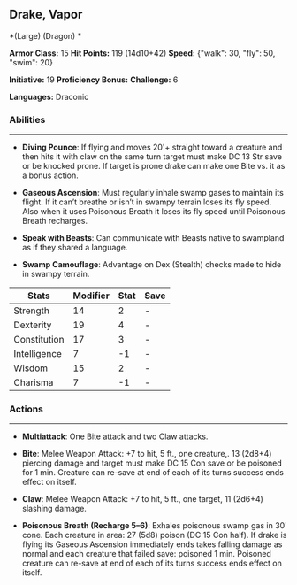 ## Drake, Vapor
*(Large) (Dragon) *

**Armor Class:** 15
**Hit Points:** 119 (14d10+42)
**Speed:** {"walk": 30, "fly": 50, "swim": 20}

**Initiative:** 19
**Proficiency Bonus:**
**Challenge:** 6

**Languages:** Draconic

### Abilities
 --- 
- **Diving Pounce**: If flying and moves 20'+ straight toward a creature and then hits it with claw on the same turn target must make DC 13 Str save or be knocked prone. If target is prone drake can make one Bite vs. it as a bonus action.

- **Gaseous Ascension**: Must regularly inhale swamp gases to maintain its flight. If it can’t breathe or isn’t in swampy terrain loses its fly speed. Also when it uses Poisonous Breath it loses its fly speed until Poisonous Breath recharges.

- **Speak with Beasts**: Can communicate with Beasts native to swampland as if they shared a language.

- **Swamp Camouflage**: Advantage on Dex (Stealth) checks made to hide in swampy terrain.



| Stats | Modifier | Stat | Save
| ---- | ---- | ---- | ---- |
| Strength | 14 | 2 | - |
| Dexterity | 19 | 4 | - |
| Constitution | 17 | 3 | - |
| Intelligence | 7 | -1 | - |
| Wisdom | 15 | 2 | - |
| Charisma | 7 | -1 | - |

### Actions
 --- 
- **Multiattack**: One Bite attack and two Claw attacks.

- **Bite**: Melee Weapon Attack: +7 to hit, 5 ft., one creature,. 13 (2d8+4) piercing damage and target must make DC 15 Con save or be poisoned for 1 min. Creature can re-save at end of each of its turns success ends effect on itself.

- **Claw**: Melee Weapon Attack: +7 to hit, 5 ft., one target, 11 (2d6+4) slashing damage.

- **Poisonous Breath (Recharge 5–6)**: Exhales poisonous swamp gas in 30' cone. Each creature in area: 27 (5d8) poison (DC 15 Con half). If drake is flying its Gaseous Ascension immediately ends takes falling damage as normal and each creature that failed save: poisoned 1 min. Poisoned creature can re-save at end of each of its turns success ends effect on itself.

